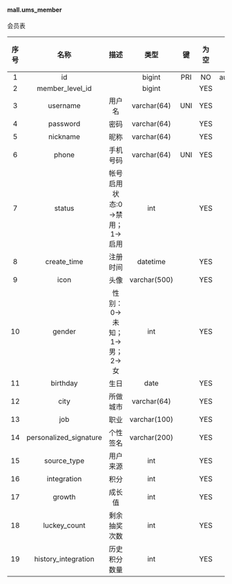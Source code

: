 #### mall.ums_member 
会员表

| 序号 | 名称 | 描述 | 类型 | 键 | 为空 | 额外 | 默认值 |
| :--: | :--: | :--: | :--: | :--: | :--: | :--: | :--: |
| 1 | id |  | bigint | PRI | NO | auto_increment |  |
| 2 | member_level_id |  | bigint |  | YES |  |  |
| 3 | username | 用户名 | varchar(64) | UNI | YES |  |  |
| 4 | password | 密码 | varchar(64) |  | YES |  |  |
| 5 | nickname | 昵称 | varchar(64) |  | YES |  |  |
| 6 | phone | 手机号码 | varchar(64) | UNI | YES |  |  |
| 7 | status | 帐号启用状态:0->禁用；1->启用 | int |  | YES |  |  |
| 8 | create_time | 注册时间 | datetime |  | YES |  |  |
| 9 | icon | 头像 | varchar(500) |  | YES |  |  |
| 10 | gender | 性别：0->未知；1->男；2->女 | int |  | YES |  |  |
| 11 | birthday | 生日 | date |  | YES |  |  |
| 12 | city | 所做城市 | varchar(64) |  | YES |  |  |
| 13 | job | 职业 | varchar(100) |  | YES |  |  |
| 14 | personalized_signature | 个性签名 | varchar(200) |  | YES |  |  |
| 15 | source_type | 用户来源 | int |  | YES |  |  |
| 16 | integration | 积分 | int |  | YES |  |  |
| 17 | growth | 成长值 | int |  | YES |  |  |
| 18 | luckey_count | 剩余抽奖次数 | int |  | YES |  |  |
| 19 | history_integration | 历史积分数量 | int |  | YES |  |  |
